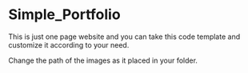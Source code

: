 # Simple_Portfolio
This is just one page website and you can take this code template and customize it according to your need.


Change the path of the images as it placed in your folder.
